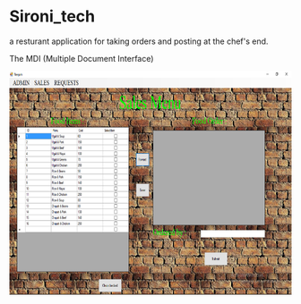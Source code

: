 # Sironi_tech
a resturant application for taking orders and posting at the chef's end.

The MDI (Multiple Document Interface)

<img src="Reepah/SironiShots/default.png" height=400 width=700>
